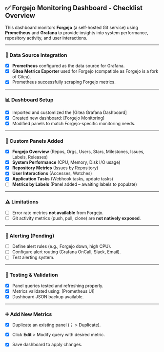 ## ✅ Forgejo Monitoring Dashboard - Checklist Overview

This dashboard monitors **Forgejo** (a self-hosted Git service) using **Prometheus** and **Grafana** to provide insights into system performance, repository activity, and user interactions.

---

### 🔌 Data Source Integration
- [x] **Prometheus** configured as the data source for Grafana.
- [x] **Gitea Metrics Exporter** used for Forgejo (compatible as Forgejo is a fork of Gitea).
- [x] Prometheus successfully scraping Forgejo metrics.

---

### 📊 Dashboard Setup
- [x] Imported and customized the [Gitea Grafana Dashboard]
- [x] Created new dashboard: [Forgejo Monitoring]
- [x] Modified panels to match Forgejo-specific monitoring needs.

---

### 🧩 Custom Panels Added
- [x] **Forgejo Overview** (Repos, Orgs, Users, Stars, Milestones, Issues, Labels, Releases)
- [x] **System Performance** (CPU, Memory, Disk I/O usage)
- [x] **Repository Metrics** (Issues by Repository)
- [x] **User Interactions** (Accesses, Watches)
- [x] **Application Tasks** (Webhook tasks, update tasks)
- [ ] **Metrics by Labels** (Panel added – awaiting labels to populate)

---

### ⚠️ Limitations
- [ ] Error rate metrics **not available** from Forgejo.
- [ ] Git activity metrics (push, pull, clone) are **not natively exposed**.

---

### 🔔 Alerting (Pending)
- [ ] Define alert rules (e.g., Forgejo down, high CPU).
- [ ] Configure alert routing (Grafana OnCall, Slack, Email).
- [ ] Test alerting system.

---

### 🧪 Testing & Validation
- [x] Panel queries tested and refreshing properly.
- [x] Metrics validated using: [Prometheus UI]
- [x] Dashboard JSON backup available.

---

### ➕ Add New Metrics
- [x] Duplicate an existing panel (⋮ > Duplicate).
- [x] Click **Edit** > Modify query with desired metric.
- [x] Save dashboard to apply changes.



